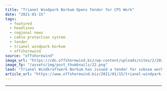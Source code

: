```yaml
---
title: "Trianel Windpark Borkum Opens Tender for CPS Work"
date: "2021-01-15"
tags: 
  - featured
  - headlines
  - regional news
  - cable protection system
  - tender
  - trianel windpark borkum
  - offshorewind
source: "offshorewind"
image_url: "https://cdn.offshorewind.biz/wp-content/uploads/sites/2/2021/01/15102004/CPS-Services-Wanted-for-Trianel-Windpark-Borkum.png"
image_fp: "/assets/img/post_thumbnails/22.png"
lead: "Trianel Windkraftwerk Borkum has issued a tender for subsea works on the cable protection"
article_url: "https://www.offshorewind.biz/2021/01/15/trianel-windpark-borkum-opens-tender-for-cps-work/"
---
```


---
